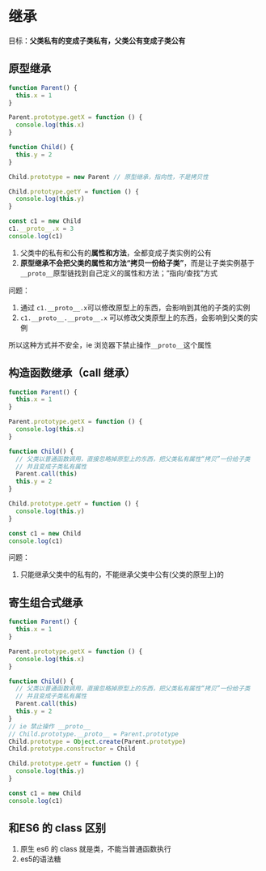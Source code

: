 # 继承

目标：**父类私有的变成子类私有，父类公有变成子类公有**

## 原型继承

```js
function Parent() {
  this.x = 1
}

Parent.prototype.getX = function () {
  console.log(this.x)
}

function Child() {
  this.y = 2
}

Child.prototype = new Parent // 原型继承，指向性，不是拷贝性

Child.prototype.getY = function () {
  console.log(this.y)
}

const c1 = new Child
c1.__proto__.x = 3
console.log(c1)
```

1. 父类中的私有和公有的**属性和方法**，全都变成子类实例的公有
2. **原型继承不会把父类的属性和方法“拷贝一份给子类”**，而是让子类实例基于`__proto__`原型链找到自己定义的属性和方法；“指向/查找”方式

问题：

1. 通过 `c1.__proto__.x`可以修改原型上的东西，会影响到其他的子类的实例
2. `c1.__proto__.__proto__.x` 可以修改父类原型上的东西，会影响到父类的实例

所以这种方式并不安全，ie 浏览器下禁止操作`__proto__`这个属性

## 构造函数继承（call 继承）

```js
function Parent() {
  this.x = 1
}

Parent.prototype.getX = function () {
  console.log(this.x)
}

function Child() {
  // 父类以普通函数调用，直接忽略掉原型上的东西，把父类私有属性“拷贝”一份给子类
  // 并且变成子类私有属性
  Parent.call(this)
  this.y = 2
}

Child.prototype.getY = function () {
  console.log(this.y)
}

const c1 = new Child
console.log(c1)
```

问题：

1. 只能继承父类中的私有的，不能继承父类中公有(父类的原型上)的

## 寄生组合式继承

```js
function Parent() {
  this.x = 1
}

Parent.prototype.getX = function () {
  console.log(this.x)
}

function Child() {
  // 父类以普通函数调用，直接忽略掉原型上的东西，把父类私有属性“拷贝”一份给子类
  // 并且变成子类私有属性
  Parent.call(this)
  this.y = 2
}
// ie 禁止操作 __proto__
// Child.prototype.__proto__ = Parent.prototype
Child.prototype = Object.create(Parent.prototype)
Child.prototype.constructor = Child

Child.prototype.getY = function () {
  console.log(this.y)
}

const c1 = new Child
console.log(c1)
```



## 和ES6 的 class 区别

1. 原生 es6 的 class 就是类，不能当普通函数执行
2. es5的语法糖